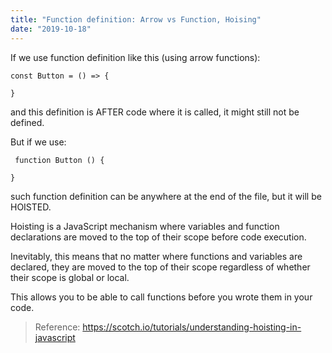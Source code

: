 ```yaml
---
title: "Function definition: Arrow vs Function, Hoising"
date: "2019-10-18"
---
```


If we use function definition like this (using arrow functions):
```
const Button = () => {
  
}
```

and this definition is AFTER code where it is called, it might still not be defined.

But if we use:
```
 function Button () {
  
}
```

such function definition can be anywhere at the end of the file, but it will be HOISTED. 

Hoisting is a JavaScript mechanism where variables and function declarations are moved to the top of their scope before code execution.

Inevitably, this means that no matter where functions and variables are declared, they are moved to the top of their scope regardless of whether their scope is global or local. 

This allows you to  be able to call functions before you wrote them in your code.

> Reference:
https://scotch.io/tutorials/understanding-hoisting-in-javascript